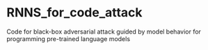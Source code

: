 # RNNS_for_code_attack

Code for black-box adversarial attack guided by model behavior for programming pre-trained language models
